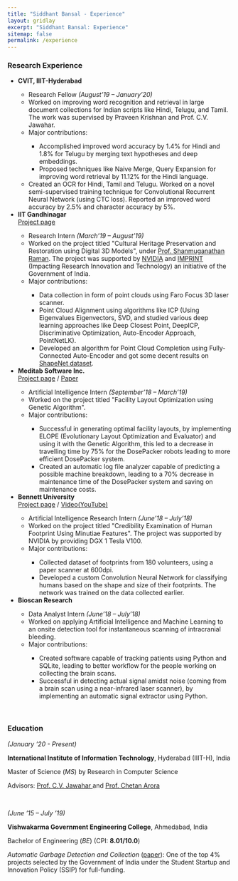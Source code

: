 ```yaml
---
title: "Siddhant Bansal - Experience"
layout: gridlay
excerpt: "Siddhant Bansal: Experience"
sitemap: false
permalink: /experience
---
```


<h3>Research Experience</h3>

<ul>
<li><strong>CVIT, IIIT-Hyderabad</strong></li>
<ul>
	<li>Research Fellow <em>(August&rsquo;19 &ndash; January&rsquo;20)</em></li>
	<li>Worked on improving word recognition and retrieval in large document collections for Indian scripts like Hindi, Telugu, and Tamil.
	The work was supervised by Praveen Krishnan and Prof. C.V. Jawahar.</li>
	<li> Major contributions: </li>
	<ul>
		<li> Accomplished improved word accuracy by 1.4% for Hindi and 1.8% for Telugu by merging text hypotheses and deep embeddings. </li>
		<li> Proposed techniques like Naive Merge, Query Expansion for improving word retrieval by 11.12% for the Hindi language. </li>
	</ul>
	<li> Created an OCR for Hindi, Tamil and Telugu. Worked on a novel semi-supervised training technique for Convolutional Recurrent Neural Network (using CTC loss). Reported an improved word accuracy by 2.5% and character accuracy by 5%. </li>
</ul>

<li><strong> IIT Gandhinagar </strong></li>
<a href='https://sid2697.github.io/IIT.html'>Project page</a>
<ul>
	<li>Research Intern <em>(March&rsquo;19 &ndash; August&rsquo;19)</em></li>
	<li> Worked on the project titled "Cultural Heritage Preservation and Restoration using Digital 3D Models", under <a href='https://people.iitgn.ac.in/~shanmuga/'>Prof. Shanmuganathan Raman</a>. The project was supported by <a href='https://www.nvidia.com/en-in/'>NVIDIA</a> and <a href='https://imprint-india.org/'>IMPRINT</a> (Impacting Research Innovation and Technology) an initiative of the Government of India.</li>
	<li> Major contributions: </li>
	<ul>
		<li> Data collection in form of point clouds using Faro Focus 3D laser scanner.</li>
		<li> Point Cloud Alignment using algorithms like ICP (Using Eigenvalues Eigenvectors, SVD, and studied various deep learning approaches like Deep Closest Point, DeepICP, Discriminative Optimization, Auto-Encoder Approach, PointNetLK).</li>
		<li>Developed an algorithm for Point Cloud Completion using Fully-Connected Auto-Encoder and got some decent results on <a href='http://completion3d.stanford.edu/'>ShapeNet dataset</a>.</li>
	</ul>
</ul>

<li><strong> Meditab Software Inc.</strong></li>
<a href='https://sid2697.github.io/ELOPE.html'> Project page</a> / <a href='https://sid2697.github.io/files/ELOPE.pdf'>Paper </a>
<ul>
	<li>Artificial Intelligence Intern <em>(September&rsquo;18 &ndash; March&rsquo;19)</em></li>
	<li>Worked on the project titled "Facility Layout Optimization using Genetic Algorithm".</li>
	<li>Major contributions:</li>
	<ul>
		<li>Successful in generating optimal facility layouts, by implementing ELOPE (Evolutionary Layout Optimization and Evaluator) and using it with the Genetic Algorithm, this led to a decrease in travelling time by 75% for the DosePacker robots leading to more efficient DosePacker system.</li>
		<li>Created an automatic log file analyzer capable of predicting a possible machine breakdown, leading to a 70% decrease in maintenance time of the DosePacker system and saving on maintenance costs.</li>
	</ul>
</ul>

<li><strong> Bennett University </strong></li>
<a  href='https://www.leadingindia.ai/projectdetails/28'>Project page</a> / <a href='https://youtu.be/kTLCozLe8kQ'> Video(YouTube)</a>
<ul>
	<li>Artificial Intelligence Research Intern <em>(June&rsquo;18 &ndash; July&rsquo;18)</em></li>
	<li>Worked on the project titled "Credibility Examination of Human Footprint Using Minutiae Features". The project was supported by NVIDIA by providing DGX 1 Tesla V100.</li>
	<li>Major contributions:</li>
	<ul>
		<li>Collected dataset of footprints from 180 volunteers, using a paper scanner at 600dpi.</li>
		<li>Developed a custom Convolution Neural Network for classifying humans based on the shape and size of their footprints. The network was trained on the data collected earlier.</li>
	</ul>
</ul>

<li><strong>Bioscan Research</strong></li>
<ul>
	<li>Data Analyst Intern <em>(June&rsquo;18 &ndash; July&rsquo;18)</em></li>
	<li>Worked on applying Artificial Intelligence and Machine Learning to an onsite detection tool for instantaneous scanning of intracranial bleeding.</li>
	<li>Major contributions:</li>
	<ul>
		<li>Created software capable of tracking patients using Python and SQLite, leading to better workflow for the people working on collecting the brain scans.</li>
		<li>Successful in detecting actual signal amidst noise (coming from a brain scan using a near-infrared laser scanner), by implementing an automatic signal extractor using Python.</li>
	</ul>
</ul>

</ul>

<p>&nbsp;</p>

<h3>Education</h3>

<p><em>(January &rsquo;20 - Present)</em></p>

<p><strong>International Institute of Information Technology</strong>, Hyderabad (IIIT-H), India</p>

<p>Master of Science (<em>MS</em>) by Research in Computer Science</p>
<!-- <p>Thesis Title: A Study of X-ray Image Perception for Pneumoconiosis Diagnosis</p> -->
<p>Advisors: <a href='https://faculty.iiit.ac.in/~jawahar/index.html'> Prof. C.V. Jawahar </a> and <a href='https://www.cse.iitd.ac.in/~chetan/'>Prof. Chetan Arora</a></p>

<p>&nbsp;</p>

<p><em>(June &rsquo;15 &ndash; July &rsquo;19)</em></p>

<p><strong>Vishwakarma Government Engineering College</strong>, Ahmedabad, India</p>

<p>Bachelor of Engineering (<em>BE</em>) (CPI: <strong>8.01/10.0</strong>)</p>

<p><i>Automatic Garbage Detection and Collection</i> (<a href='http://arxiv.org/abs/1908.05849'>paper</a>): One of the top 4% projects selected by the Government of India under the Student Startup and Innovation Policy (SSIP) for full-funding. </p>

<p>&nbsp;</p>
